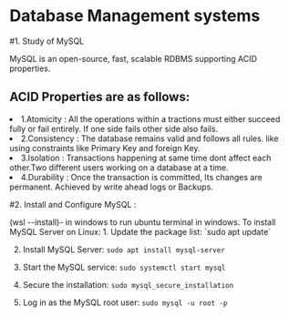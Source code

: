 <h1>Database Management systems</h1>


#1. Study of MySQL

<p>MySQL is an open-source, fast, scalable RDBMS supporting ACID properties.
  <h2>ACID Properties are as follows: </h2>
   <li> 1.Atomicity   : All the operations within a tractions must either succeed fully or fail entirely. If one side fails other side also fails.
   <li> 2.Consistency : The database remains valid and follows all rules. like using constraints like Primary Key and foreign Key.
   <li> 3.Isolation   : Transactions happening at same time dont affect each other.Two different users working on a database at a time.
   <li> 4.Durability  : Once the transaction is committed, Its changes are permanent. Achieved by write ahead logs or Backups.
</p>
#2. Install and Configure MySQL :
<p> 
  (wsl --install)- in windows to run ubuntu terminal in windows.
  To install MySQL Server on Linux:
  1. Update the package list: `sudo apt update`
  
  2. Install MySQL Server: `sudo apt install mysql-server`
  
  3. Start the MySQL service: `sudo systemctl start mysql`
  
  4. Secure the installation: `sudo mysql_secure_installation`
  
  5. Log in as the MySQL root user: `sudo mysql -u root -p`

</p>
